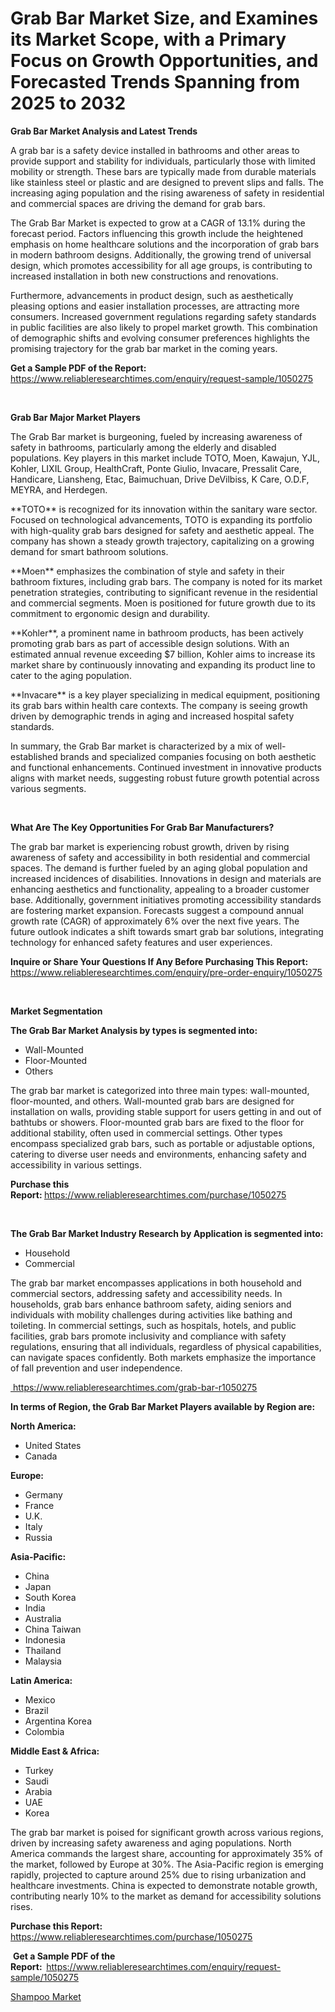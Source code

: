 <p><h1>Grab Bar Market Size, and Examines its Market Scope, with a Primary Focus on Growth Opportunities, and Forecasted Trends Spanning from 2025 to 2032</h1></p><p><strong>Grab Bar Market Analysis and Latest Trends</strong></p>
<p><p>A grab bar is a safety device installed in bathrooms and other areas to provide support and stability for individuals, particularly those with limited mobility or strength. These bars are typically made from durable materials like stainless steel or plastic and are designed to prevent slips and falls. The increasing aging population and the rising awareness of safety in residential and commercial spaces are driving the demand for grab bars.</p><p>The Grab Bar Market is expected to grow at a CAGR of 13.1% during the forecast period. Factors influencing this growth include the heightened emphasis on home healthcare solutions and the incorporation of grab bars in modern bathroom designs. Additionally, the growing trend of universal design, which promotes accessibility for all age groups, is contributing to increased installation in both new constructions and renovations. </p><p>Furthermore, advancements in product design, such as aesthetically pleasing options and easier installation processes, are attracting more consumers. Increased government regulations regarding safety standards in public facilities are also likely to propel market growth. This combination of demographic shifts and evolving consumer preferences highlights the promising trajectory for the grab bar market in the coming years.</p></p>
<p><strong>Get a Sample PDF of the Report:&nbsp;</strong> <a href="https://www.reliableresearchtimes.com/enquiry/request-sample/1050275?utm_campaign=2237&utm_medium=2&utm_source=Github&utm_content=ia&utm_term=05042025&utm_id=grab-bar">https://www.reliableresearchtimes.com/enquiry/request-sample/1050275</a></p>
<p>&nbsp;</p>
<p><strong>Grab Bar Major Market Players</strong></p>
<p><p>The Grab Bar market is burgeoning, fueled by increasing awareness of safety in bathrooms, particularly among the elderly and disabled populations. Key players in this market include TOTO, Moen, Kawajun, YJL, Kohler, LIXIL Group, HealthCraft, Ponte Giulio, Invacare, Pressalit Care, Handicare, Liansheng, Etac, Baimuchuan, Drive DeVilbiss, K Care, O.D.F, MEYRA, and Herdegen.</p><p>**TOTO** is recognized for its innovation within the sanitary ware sector. Focused on technological advancements, TOTO is expanding its portfolio with high-quality grab bars designed for safety and aesthetic appeal. The company has shown a steady growth trajectory, capitalizing on a growing demand for smart bathroom solutions.</p><p>**Moen** emphasizes the combination of style and safety in their bathroom fixtures, including grab bars. The company is noted for its market penetration strategies, contributing to significant revenue in the residential and commercial segments. Moen is positioned for future growth due to its commitment to ergonomic design and durability.</p><p>**Kohler**, a prominent name in bathroom products, has been actively promoting grab bars as part of accessible design solutions. With an estimated annual revenue exceeding $7 billion, Kohler aims to increase its market share by continuously innovating and expanding its product line to cater to the aging population.</p><p>**Invacare** is a key player specializing in medical equipment, positioning its grab bars within health care contexts. The company is seeing growth driven by demographic trends in aging and increased hospital safety standards.</p><p>In summary, the Grab Bar market is characterized by a mix of well-established brands and specialized companies focusing on both aesthetic and functional enhancements. Continued investment in innovative products aligns with market needs, suggesting robust future growth potential across various segments.</p></p>
<p>&nbsp;</p>
<p><strong>What Are The Key Opportunities For Grab Bar Manufacturers?</strong></p>
<p><p>The grab bar market is experiencing robust growth, driven by rising awareness of safety and accessibility in both residential and commercial spaces. The demand is further fueled by an aging global population and increased incidences of disabilities. Innovations in design and materials are enhancing aesthetics and functionality, appealing to a broader customer base. Additionally, government initiatives promoting accessibility standards are fostering market expansion. Forecasts suggest a compound annual growth rate (CAGR) of approximately 6% over the next five years. The future outlook indicates a shift towards smart grab bar solutions, integrating technology for enhanced safety features and user experiences.</p></p>
<p><strong>Inquire or Share Your Questions If Any Before Purchasing This Report:</strong> <a href="https://www.reliableresearchtimes.com/enquiry/pre-order-enquiry/1050275?utm_campaign=2237&utm_medium=2&utm_source=Github&utm_content=ia&utm_term=05042025&utm_id=grab-bar">https://www.reliableresearchtimes.com/enquiry/pre-order-enquiry/1050275</a></p>
<p>&nbsp;</p>
<p><strong>Market Segmentation</strong></p>
<p><strong>The Grab Bar Market Analysis by types is segmented into:</strong></p>
<p><ul><li>Wall-Mounted</li><li>Floor-Mounted</li><li>Others</li></ul></p>
<p><p>The grab bar market is categorized into three main types: wall-mounted, floor-mounted, and others. Wall-mounted grab bars are designed for installation on walls, providing stable support for users getting in and out of bathtubs or showers. Floor-mounted grab bars are fixed to the floor for additional stability, often used in commercial settings. Other types encompass specialized grab bars, such as portable or adjustable options, catering to diverse user needs and environments, enhancing safety and accessibility in various settings.</p></p>
<p><strong>Purchase this Report:&nbsp;</strong><a href="https://www.reliableresearchtimes.com/purchase/1050275?utm_campaign=2237&utm_medium=2&utm_source=Github&utm_content=ia&utm_term=05042025&utm_id=grab-bar">https://www.reliableresearchtimes.com/purchase/1050275</a></p>
<p>&nbsp;</p>
<p><strong>The Grab Bar Market Industry Research by Application is segmented into:</strong></p>
<p><ul><li>Household</li><li>Commercial</li></ul></p>
<p><p>The grab bar market encompasses applications in both household and commercial sectors, addressing safety and accessibility needs. In households, grab bars enhance bathroom safety, aiding seniors and individuals with mobility challenges during activities like bathing and toileting. In commercial settings, such as hospitals, hotels, and public facilities, grab bars promote inclusivity and compliance with safety regulations, ensuring that all individuals, regardless of physical capabilities, can navigate spaces confidently. Both markets emphasize the importance of fall prevention and user independence.</p></p>
<p><a href="https://www.reliableresearchtimes.com/grab-bar-r1050275?utm_campaign=2237&utm_medium=2&utm_source=Github&utm_content=ia&utm_term=05042025&utm_id=grab-bar">&nbsp;https://www.reliableresearchtimes.com/grab-bar-r1050275</a></p>
<p><strong>In terms of Region, the Grab Bar Market Players available by Region are:</strong></p>
<p>
    <p> <strong> North America: </strong>
        <ul>
            <li>United States</li>
            <li>Canada</li>
        </ul>
        </p> 
    <p> <strong> Europe: </strong>
        <ul>
            <li>Germany</li>
            <li>France</li>
            <li>U.K.</li>
            <li>Italy</li>
            <li>Russia</li>
        </ul>
        </p> 
    <p> <strong> Asia-Pacific: </strong>
        <ul>
            <li>China</li>
            <li>Japan</li>
            <li>South Korea</li>
            <li>India</li>
            <li>Australia</li>
            <li>China Taiwan</li>
            <li>Indonesia</li>
            <li>Thailand</li>
            <li>Malaysia</li>
        </ul>
        </p> 
    <p> <strong> Latin America: </strong>
        <ul>
            <li>Mexico</li>
            <li>Brazil</li>
            <li>Argentina Korea</li>
            <li>Colombia</li>
        </ul>
        </p> 
    <p> <strong> Middle East & Africa: </strong>
        <ul>
            <li>Turkey</li>
            <li>Saudi</li>
            <li>Arabia</li>
            <li>UAE</li>
            <li>Korea</li>
        </ul>
    </p>
    </p>
<p><p>The grab bar market is poised for significant growth across various regions, driven by increasing safety awareness and aging populations. North America commands the largest share, accounting for approximately 35% of the market, followed by Europe at 30%. The Asia-Pacific region is emerging rapidly, projected to capture around 25% due to rising urbanization and healthcare investments. China is expected to demonstrate notable growth, contributing nearly 10% to the market as demand for accessibility solutions rises.</p></p>
<p><strong>Purchase this Report: </strong><a href="https://www.reliableresearchtimes.com/purchase/1050275?utm_campaign=2237&utm_medium=2&utm_source=Github&utm_content=ia&utm_term=05042025&utm_id=grab-bar">https://www.reliableresearchtimes.com/purchase/1050275</a></p>
<p>&nbsp;<strong>Get a Sample PDF of the Report:&nbsp;&nbsp;</strong><a href="https://www.reliableresearchtimes.com/enquiry/request-sample/1050275?utm_campaign=2237&utm_medium=2&utm_source=Github&utm_content=ia&utm_term=05042025&utm_id=grab-bar">https://www.reliableresearchtimes.com/enquiry/request-sample/1050275</a></p>
<p><strong></strong></p>
<p><p><a href="https://github.com/mcfred89/Market-Research-Report-List-1/blob/main/shampoo-market.md?utm_campaign=2237&utm_medium=2&utm_source=Github&utm_content=ia&utm_term=05042025&utm_id=grab-bar">Shampoo Market</a></p></p>